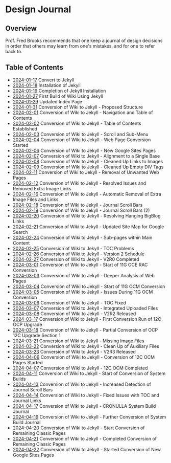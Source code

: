Design Journal
==============

Overview
--------

Prof. Fred Brooks recommends that one keep a journal of design decisions in order that others may learn from one's mistakes, and for one to refer back to.

Table of Contents
-----------------

* [2024-01-17](2024_01_17.md) Convert to Jekyll
* [2024-01-18](2024_01_18.md) Installation of Jekyll
* [2024-01-19](2024_01_19.md) Completion of Jekyll Installation
* [2024-01-27](2024_01_27.md) First Build of Wiki Using Jekyll
* [2024-01-29](2024_01_29.md) Updated Index Page
* [2024-01-31](2024_01_31.md) Conversion of Wiki to Jekyll - Proposed Structure
* [2024-02-01](2024_02_01.md) Conversion of Wiki to Jekyll - Navigation and Table of Contents
* [2024-02-02](2024_02_02.md) Conversion of Wiki to Jekyll - Table of Contents Established
* [2024-02-03](2024_02_03.md) Conversion of Wiki to Jekyll - Scroll and Sub-Menu
* [2024-02-04](2024_02_04.md) Conversion of Wiki to Jekyll - Web Page Conversion Started
* [2024-02-06](2024_02_06.md) Conversion of Wiki to Jekyll - New Google Sites Pages
* [2024-02-07](2024_02_07.md) Conversion of Wiki to Jekyll - Alignment to a Single Base
* [2024-02-08](2024_02_08.md) Conversion of Wiki to Jekyll - Cleaned Up Links to Images
* [2024-02-09](2024_02_09.md) Conversion of Wiki to Jekyll - Cleaned Up Empty DIV Tags
* [2024-02-11](2024_02_11.md) Conversion of Wiki to Jekyll - Removal of Unwanted Web Pages
* [2024-02-12](2024_02_12.md) Conversion of Wiki to Jekyll - Resolved Issues and Removed Extra Image Links
* [2024-02-16](2024_02_16.md) Conversion of Wiki to Jekyll - Automatic Removal of Extra Image Files and Links
* [2024-02-18](2024_02_18.md) Conversion of Wiki to Jekyll - Journal Scroll Bars
* [2024-02-19](2024_02_19.md) Conversion of Wiki to Jekyll - Journal Scroll Bars (2)
* [2024-02-20](2024_02_20.md) Conversion of Wiki to Jekyll - Resolving Hanging BigBlog Links
* [2024-02-21](2024_02_21.md) Conversion of Wiki to Jekyll - Updated Site Map for Google Search
* [2024-02-24](2024_02_24.md) Conversion of Wiki to Jekyll - Sub-pages within Main Content
* [2024-02-25](2024_02_25.md) Conversion of Wiki to Jekyll - TOC Problems
* [2024-02-26](2024_02_26.md) Conversion of Wiki to Jekyll - Version 2 Schedule
* [2024-02-27](2024_02_27.md) Conversion of Wiki to Jekyll - V2R0 Completed
* [2024-03-01](2024_03_01.md) Conversion of Wiki to Jekyll - Start of 11G OCE RAC Conversion
* [2024-03-03](2024_03_03.md) Conversion of Wiki to Jekyll - Deeper Analysis of Web Pages
* [2024-03-04](2024_03_04.md) Conversion of Wiki to Jekyll - Start of 11G OCM Conversion
* [2024-03-05](2024_03_05.md) Conversion of Wiki to Jekyll - Issues During 11G OCM Conversion
* [2024-03-06](2024_03_06.md) Conversion of Wiki to Jekyll - TOC Fixed
* [2024-03-07](2024_03_07.md) Conversion of Wiki to Jekyll - Integrated Uploaded Files
* [2024-03-08](2024_03_08.md) Conversion of Wiki to Jekyll - V2R2 Released
* [2024-03-17](2024_03_17.md) Conversion of Wiki to Jekyll - First Conversion Run of 12C OCP Upgrade
* [2024-03-18](2024_03_18.md) Conversion of Wiki to Jekyll - Partial Conversion of OCP 12C Upgrade Section 1
* [2024-03-21](2024_03_21.md) Conversion of Wiki to Jekyll - Missing Image Files
* [2024-03-22](2024_03_22.md) Conversion of Wiki to Jekyll - Clean Up of Auxiliary Files
* [2024-03-23](2024_03_23.md) Conversion of Wiki to Jekyll - V2R3 Released
* [2024-04-06](2024_04_06.md) Conversion of Wiki to Jekyll - Conversion of 12C OCM Pages Started
* [2024-04-07](2024_04_07.md) Conversion of Wiki to Jekyll - 12C OCM Completed
* [2024-04-11](2024_04_11.md) Conversion of Wiki to Jekyll - Start of Conversion of System Builds
* [2024-04-13](2024_04_13.md) Conversion of Wiki to Jekyll - Increased Detection of Journal Scroll Bars
* [2024-04-14](2024_04_14.md) Conversion of Wiki to Jekyll - Fixed Issues with TOC and Journal Links
* [2024-04-17](2024_04_17.md) Conversion of Wiki to Jekyll - CRONULLA System Build Journal
* [2024-04-19](2024_04_19.md) Conversion of Wiki to Jekyll - Further Conversion of System Build Journal
* [2024-04-20](2024_04_20.md) Conversion of Wiki to Jekyll - Start Conversion of Remaining Classic Pages
* [2024-04-21](2024_04_21.md) Conversion of Wiki to Jekyll - Completed Conversion of Remaining Classic Pages
* [2024-04-22](2024_04_22.md) Conversion of Wiki to Jekyll - Started Conversion of New Google Sites Pages
